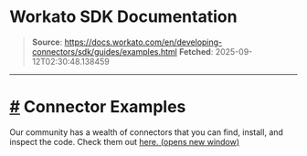 # Workato SDK Documentation

> **Source**: https://docs.workato.com/en/developing-connectors/sdk/guides/examples.html
> **Fetched**: 2025-09-12T02:30:48.138459

---

# [#](<#connector-examples>) Connector Examples

Our community has a wealth of connectors that you can find, install, and inspect the code. Check them out [here. (opens new window)](<https://app.workato.com/browse/connectors>)
